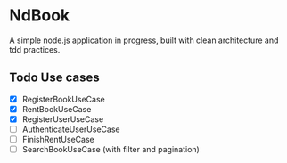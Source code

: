 # NdBook 

A simple node.js application in progress, built with clean architecture and tdd practices.



<!--link todo items with they specific class -->

## Todo Use cases
- [x] RegisterBookUseCase
- [x] RentBookUseCase
- [X] RegisterUserUseCase
- [ ] AuthenticateUserUseCase
- [ ] FinishRentUseCase
- [ ] SearchBookUseCase (with filter and pagination)
